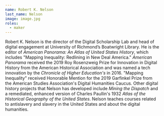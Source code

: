 ```yaml
---
name: Robert K. Nelson
last_name: Nelson
image: image.jpg
roles:
  - maker
---
```

Robert K. Nelson is the director of the Digital Scholarship Lab and head of digital engagement at University of Richmond’s Boatwright Library. He is the editor of _American Panorama: An Atlas of United States History_, which includes "Mapping Inequality: Redlining in New Deal America." _American Panorama_ received the 2019 Roy Rosenzweig Prize for Innovation in Digital History from the American Historical Association and was named a tech innovation by the _Chronicle of Higher Education's_ in 2016. "Mapping Inequality" received Honorable Mention for the 2019 Garfinkel Prize from the American Studies Association's Digital Humanities Caucus. Other digital history projects that Nelson has developed include _Mining the Dispatch_ and a remediated, enhanced version of Charles Paullin's 1932 _Atlas of the Historical Geography of the United States_. Nelson teaches courses related to antislavery and slavery in the United States and about the digital humanities. 

